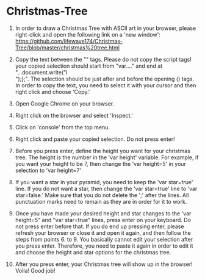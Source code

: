 # Christmas-Tree

1. In order to draw a Christmas Tree with ASCII art in your browser, please right-click and open the following link on a 'new window': https://github.com/lifewave174/Christmas-Tree/blob/master/christmas%20tree.html 

2. Copy the text between the "<script>...</script>" tags. Please do not copy the script tags! your copied selection should start from "var...." and end at "...document.write("I</br>");};". The selection should be just after and before the opening (<script>) and ending (</script>) tags. In order to copy the text, you need to select it with your cursor and then right click and choose 'Copy.'

3. Open Google Chrome on your browser. 

4. Right click on the browser and select 'Inspect.'

5. Click on 'console' from the top menu. 

6. Right click and paste your copied selection. Do not press enter!

7. Before you press enter, define the height you want for your christmas tree. The height is the number in the 'var height' variable. For example, if you want your height to be 7, then change the 'var height=5' in your selection to 'var height=7'

8. If you want a star in your pyramid, you need to keep the 'var star=true' line. If you do not want a star, then change the 'var star=true' line to 'var star=false.' Make sure that you do not delete the ';' after the lines. All punctuation marks need to remain as they are in order for it to work.

9. Once you have made your desired height and star changes to the 'var height=5" and "var star=true" lines, press enter on your keyboard. Do not press enter before that. If you do end up pressing enter, please refresh your browser or close it and open it again, and then follow the steps from points 6. to 9. You basically cannot edit your selection after you press enter. Therefore, you need to paste it again in order to edit it and choose the height and star options for the christmas tree. 

10. After you press enter, your Christmas tree will show up in the browser! Voila! Good job!
